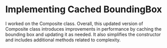 # Implementing Cached BoundingBox 
I worked on the Composite class.
Overall, this updated version of Composite class introduces improvements in performance by caching 
the bounding box and updating it as needed. It also simplifies the constructor and includes 
additional methods related to complexity.
